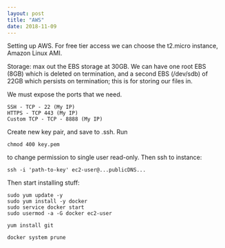 ```yaml
---
layout: post
title: "AWS"
date: 2018-11-09
---
```


Setting up AWS. For free tier access we can choose the t2.micro instance, Amazon Linux AMI.

Storage: max out the EBS storage at 30GB. We can have one root EBS (8GB) which is deleted on termination, and a second EBS (/dev/sdb) of 22GB which persists on termination; this is for storing our files in. 

We must expose the ports that we need. 

	SSH - TCP - 22 (My IP)
	HTTPS - TCP 443 (My IP)
	Custom TCP - TCP - 8888 (My IP)

Create new key pair, and save to .ssh. Run

	chmod 400 key.pem

to change permission to single user read-only. Then ssh to instance:

	ssh -i 'path-to-key' ec2-user@...publicDNS... 

Then start installing stuff:
	
	sudo yum update -y
	sudo yum install -y docker
	sudo service docker start
	sudo usermod -a -G docker ec2-user

	yum install git

	docker system prune 

	